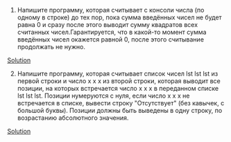 1. Напишите программу, которая считывает с консоли числа (по одному в строке) до тех пор, пока сумма введённых чисел не будет равна 0 и сразу после этого выводит сумму квадратов всех считанных чисел.Гарантируется, что в какой-то момент сумма введённых чисел окажется равной 0, после этого считывание продолжать не нужно.

[Solution]()


2. Напишите программу, которая считывает список чисел lst lst lst из первой строки и число x x x из второй строки, которая выводит все позиции, на которых встречается число x x x в переданном списке lst lst lst. Позиции нумеруются с нуля, если число x x x не встречается в списке, вывести строку "Отсутствует" (без кавычек, с большой буквы). Позиции должны быть выведены в одну строку, по возрастанию абсолютного значения.

[Solution]()